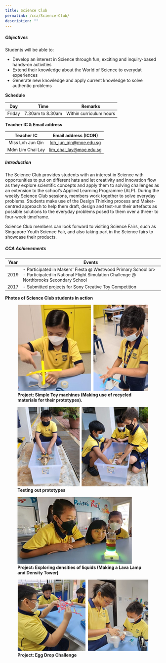 ```yaml
---
title: Science Club
permalink: /cca/Science-Club/
description: ""
---
```

##### **Objectives**
  
Students will be able to:  
  

*   Develop an interest in Science through fun, exciting and inquiry-based hands-on activities
*   Extend their knowledge about the World of Science to everydat experiences
*   Generate new knowledge and apply current knowledge to solve authentic problems

  

**Schedule**

  

| Day | Time | Remarks |
| --- | --- | --- |
| Friday | 7.30am to 8.30am | Within curriculum hours |

  
**Teacher IC & Email address**  
  
|          Teacher IC          |  Email address (ICON)  |
|:----------------------------:|:----------------------:|
| Miss Loh Jun Qin | loh_jun_qin@moe.edu.sg |
|       Mdm Lim Chai Lay       | lim_chai_lay@moe.edu.sg |


##### **Introduction**

  
The Science Club provides students with an interest in Science with opportunities to put on different hats and let creativity and innovation flow as they explore scientific concepts and apply them to solving challenges as an extension to the school’s Applied Learning Programme (ALP). During the weekly Science Club sessions, members work together to solve everyday problems. Students make use of the Design Thinking process and Maker-centred approach to help them draft, design and test-run their artefacts as possible solutions to the everyday problems posed to them over a three- to four-week timeframe. 

Science Club members can look forward to visiting Science Fairs, such as Singapore Youth Science Fair, and also taking part in the Science fairs to showcase their products. 

  

##### **CCA Achievements**



| Year | Events | 
| -------- | -------- | 
| 2019     | - Participated in Makers' Fiesta @ Westwood Primary School br> - Participated in National Flight Simulation Challenge @ Northbrooks Secondary School     | 
| 2017     | - Submitted projects for Sony Creative Toy Competition     | 



  
  
**Photos of Science Club students in action**  
  

<figure>

<img src="/images/Our%20Curriculum/Departments/CCA/Science%20Club/S1.png">

<figcaption> <strong> Project: Simple Toy machines (Making use of recycled materials for their prototypes). </strong> </figcaption>

</figure>

<figure>

<img src="/images/Our%20Curriculum/Departments/CCA/Science%20Club/S2.png">

<figcaption> <strong> Testing out prototypes </strong> </figcaption>

</figure>

<figure>

<img src="/images/Our%20Curriculum/Departments/CCA/Science%20Club/S3.jpg">

<figcaption> <strong> Project: Exploring densities of liquids (Making a Lava Lamp and Density Tower) </strong> </figcaption>

</figure>

<figure>

<img src="/images/Our%20Curriculum/Departments/CCA/Science%20Club/S4.png">

<figcaption> <strong> Project: Egg Drop Challenge </strong> </figcaption>

</figure>